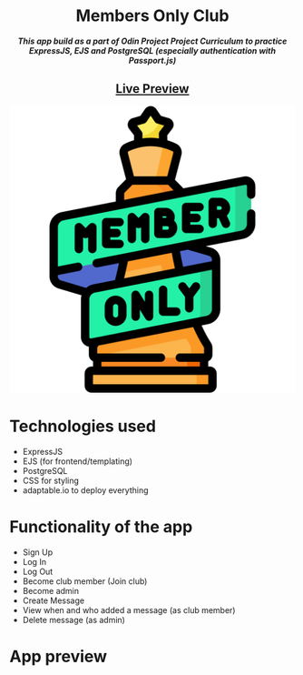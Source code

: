 <h1 align="center">Members Only Club</h1>
<p align="center"> <strong><i>This app build as a part of Odin Project Project Curriculum to practice ExpressJS, EJS and PostgreSQL (especially authentication with Passport.js)</strong></i> </p>
<h2 align="center"><a href="https://members-only-clubhouse.adaptable.app/" target="_blank">Live Preview</a></h2>

<p align="center">
  <img src="https://github.com/NewGen2022/members-only-clubhouse/blob/main/public/images/members-only.png" alt="App Icon">
</p>

# Technologies used
- ExpressJS
- EJS (for frontend/templating)
- PostgreSQL
- CSS for styling
- adaptable.io to deploy everything

# Functionality of the app
- Sign Up
- Log In
- Log Out
- Become club member (Join club)
- Become admin
- Create Message
- View when and who added a message (as club member)
- Delete message (as admin)


# App preview
![]()
![]()
![]()
![]()
![]()
